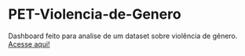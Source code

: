 # PET-Violencia-de-Genero
Dashboard feito para analise de um dataset sobre violência de gênero.
[Acesse aqui!](https://chart-studio.plotly.com/dashboard/Ian_Lohan:343/present#/)
